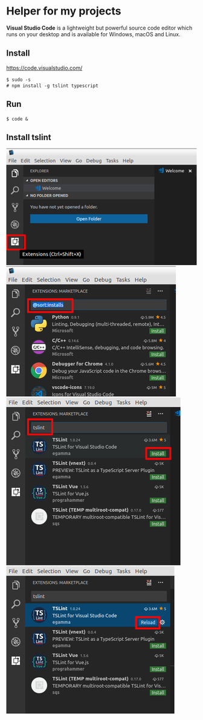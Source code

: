 # Helper for my projects
**Visual Studio Code** is a lightweight but powerful source code editor which runs on your desktop and is available for Windows, macOS and Linux. 
## Install
https://code.visualstudio.com/
```ssh
$ sudo -s
# npm install -g tslint typescript
```
## Run
```
$ code &
```

## Install tslint

![00](https://github.com/RaymondProduction/helper/raw/master/img/00.png)
![01](https://github.com/RaymondProduction/helper/raw/master/img/01.png)
![02](https://github.com/RaymondProduction/helper/raw/master/img/02.png)
![03](https://github.com/RaymondProduction/helper/raw/master/img/03.png)